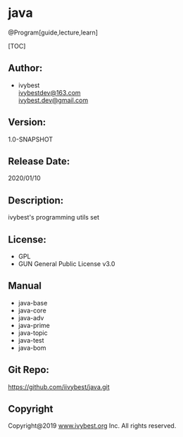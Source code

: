# java

@Program[guide,lecture,learn]

[TOC]

## Author: 
* ivybest
<br> ivybestdev@163.com
<br> ivybest.dev@gmail.com

## Version:
1.0-SNAPSHOT

## Release Date:
2020/01/10 

## Description: 
ivybest's programming utils set

## License:

* GPL
* GUN General Public License v3.0

## Manual
* java-base
* java-core
* java-adv
* java-prime
* java-topic
* java-test
* java-bom

## Git Repo:
https://github.com/iivybest/java.git

## Copyright
Copyright@2019 www.ivybest.org Inc. All rights reserved.

